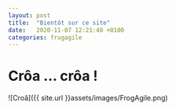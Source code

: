 ```yaml
---
layout: post
title:  "Bientôt sur ce site"
date:   2020-11-07 12:21:40 +0100
categories: frugagile
---
```


# Crôa … crôa !

![Croâ]({{ site.url }}assets/images/FrogAgile.png)
